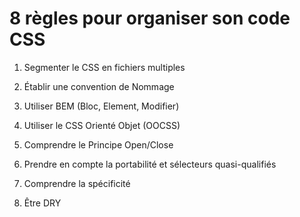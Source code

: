 # 8 règles pour organiser son code CSS

1. Segmenter le CSS en fichiers multiples

2. Établir une convention de Nommage

3. Utiliser BEM (Bloc, Element, Modifier)

4. Utiliser le CSS Orienté Objet (OOCSS)

5. Comprendre le Principe Open/Close

6. Prendre en compte la portabilité et sélecteurs quasi-qualifiés

7. Comprendre la spécificité

8. Être DRY
